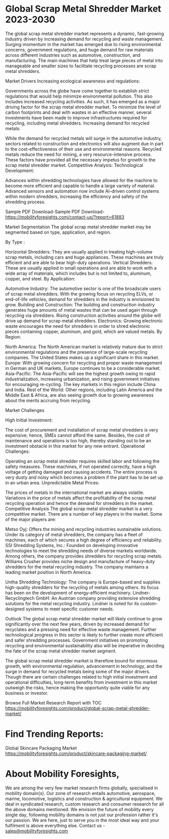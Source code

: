 # Global Scrap Metal Shredder Market 2023-2030
The global scrap metal shredder market represents a dynamic, fast-growing industry driven by increasing demand for recycling and waste management. Surging momentum in the market has emerged due to rising environmental concerns, government regulations, and huge demand for raw materials across different industries such as automotive, construction, and manufacturing. The main machines that help treat large pieces of metal into manageable and smaller sizes to facilitate recycling processes are scrap metal shredders.

Market Drivers
Increasing ecological awareness and regulations:

Governments across the globe have come together to establish strict regulations that would help minimize environmental pollution. This also includes increased recycling activities. As such, it has emerged as a major driving factor for the scrap metal shredder market. To minimize the level of carbon footprints and deal with wastes in an effective manner, several investments have been made to improve infrastructures required for recycling, including metal shredders.
Increasing demand for recycled metals:

While the demand for recycled metals will surge in the automotive industry, sectors related to construction and electronics will also augment due in part to the cost-effectiveness of their use and environmental reasons. Recycled metals reduce the need for mining, a very resource-intensive process. These factors have provided all the necessary impetus for growth to the scrap metal shredder market.
Competitive Analysis:
Technological Development:

Advances within shredding technologies have allowed for the machine to become more efficient and capable to handle a large variety of material. Advanced sensors and automation now include AI-driven control systems within modern shredders, increasing the efficiency and safety of the shredding process.

Sample PDF Download-Sample PDF Download- https://mobilityforesights.com/contact-us/?report=61883



Market Segmentation
The global scrap metal shredder market may be segmented based on type, application, and region.

By Type :

Horizontal Shredders: They are usually applied in treating high-volume scrap metals, including cars and huge appliances. These machines are truly efficient and are able to bear high-duty operations.
Vertical Shredders: These are usually applied in small operations and are able to work with a wide array of materials, which includes but is not limited to, aluminum, copper, and steel.
By Application:

Automotive Industry: The automotive sector is one of the broadscale users of scrap metal shredders. With the growing focus on recycling ELVs, or end-of-life vehicles, demand for shredders in the industry is envisioned to grow.
Building and Construction: The building and construction industry generates huge amounts of metal wastes that can be used again through recycling via shredders. Rising construction activities around the globe will drive up demand for scrap metal shredders.
Electronics: Growing electronic waste encourages the need for shredders in order to shred electronic pieces containing copper, aluminum, and gold, which are valued metals. By Region:

North America: The North American market is relatively mature due to strict environmental regulations and the presence of large-scale recycling companies. The United States makes up a significant share in this market.
Europe: With growing concern for recycling and proper waste management in German and UK markets, Europe continues to be a considerable market. Asia-Pacific: The Asia-Pacific will see the highest growth owing to rapid industrialization, increasing urbanization, and rising government initiatives for encouraging re-cycling. The key markets in this region include China and India.
Rest of the World: Other regions, including Latin America and the Middle East & Africa, are also seeing growth due to growing awareness about the merits accruing from recycling.

Market Challenges

High Initial Investment:

The cost of procurement and installation of scrap metal shredders is very expensive; hence, SMEs cannot afford the same. Besides, the cost of maintenance and operations is too high, thereby standing out to be an investment obstacle in this market for any new entrant.
Operational Challenges:

Operating an scrap metal shredder requires skilled labor and following the safety measures. These machines, if not operated correctly, have a high voltage of getting damaged and causing accidents. The entire process is very dusty and noisy which becomes a problem if the plant has to be set up in an urban area.
Unpredictable Metal Prices:

The prices of metals in the international market are always volatile. Variations in the price of metals affect the profitability of the scrap metal recycling operation and hence the demand for shredders in the market.
Competitive Analysis
The global scrap metal shredder market is a very competitive market. There are a number of key players in the market. Some of the major players are:

Metso Oyj: Offers the mining and recycling industries sustainable solutions. Under its category of metal shredders, the company has a fleet of machines, each of which secures a high degree of efficiency and reliability.
SSI Shredding Systems, Inc.: Founded on developing innovative technologies to meet the shredding needs of diverse markets worldwide. Among others, the company provides shredders for recycling scrap metals.
Williams Crusher provides niche design and manufacture of heavy-duty shredders for the metal recycling industry. The company maintains a leading market position in North America.

Untha Shredding Technology: The company is Europe-based and supplies high-quality shredders for the recycling of metals among others. Its focus has been on the development of energy-efficient machinery.
Lindner-Recyclingtech GmbH: An Austrian company providing extensive shredding solutions for the metal recycling industry. Lindner is noted for its custom-designed systems to meet specific customer needs.

Outlook
The global scrap metal shredder market will likely continue to grow significantly over the next few years, driven by increased demand for recyclates and a pressing need for effective waste management. Further technological progress in this sector is likely to further create more efficient and safer shredding processes. Government initiatives on promoting recycling and environmental sustainability also will be imperative in deciding the fate of the scrap metal shredder market segment.

The global scrap metal shredder market is therefore bound for enormous growth, with environmental regulation, advancement in technology, and the surge in demand for recycled metals being some of the major drivers. Though there are certain challenges related to high initial investment and operational difficulties, long-term benefits from investment in this market outweigh the risks, hence making the opportunity quite viable for any business or investor.



Browse Full Market Research Report with TOC
https://mobilityforesights.com/product/global-scrap-metal-shredder-market/



# Find Trending Reports:
Global Skincare Packaging Market https://mobilityforesights.com/product/skincare-packaging-market/




# About Mobility Foresights,
We are among the very few market research firms globally, specialised in mobility domain(s). Our zone of research entails automotive, aerospace, marine, locomotive, logistics and construction & agricultural equipment. We deal in syndicated research, custom research and consumer research for all the above domains mentioned.
We envision the future of mobility every single day, following mobility domains is not just our profession rather it's our passion. We are here, just to serve you in the most ideal way and your fulfilment is above everything else. Contact us -  sales@mobilityforesights.com 




